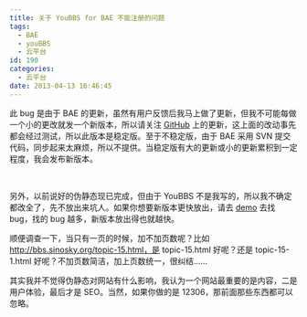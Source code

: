 ```yaml
---
title: 关于 YouBBS for BAE 不能注册的问题
tags:
  - BAE
  - youBBS
  - 云平台
id: 190
categories:
  - 云平台
date: 2013-04-13 16:46:45
---
```


此 bug 是由于 BAE 的更新，虽然有用户反馈后我马上做了更新，但我不可能每做一个小的更改就发一个新版本，所以请关注 [GitHub](https://github.com/sinosky/youbbs) 上的更新，这上面的改动事先都会经过测试，所以此版本是稳定版。至于不稳定版，由于 BAE 采用 SVN 提交代码，同步起来太麻烦，所以不提供。当稳定版有大的更新或小的更新累积到一定程度，我会发布新版本。

&nbsp;

另外，以前说好的伪静态现已完成，但由于 YouBBS 不是我写的，所以我不确定都改全了，先不放出来坑人。如果你想要新版本更快放出，请去 [demo](http://bbs.sinosky.org/) 去找 bug，找的 bug 越多，新版本放出得也就越快。

顺便调查一下，当只有一页的时候，加不加页数呢？比如 http://bbs.sinosky.org/topic-15.html，是 topic-15.html 好呢？还是 topic-15-1.html 好呢？不加页数简洁，加上页数统一，很纠结……

其实我并不觉得伪静态对网站有什么影响，我认为一个网站最重要的是内容，二是用户体验，最后才是 SEO。当然，如果你做的是 12306，那前面那些东西都可以忽略。